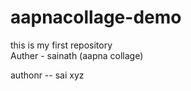 # aapnacollage-demo
this is my first repository
<br>
Auther - sainath (aapna collage)

authonr -- sai
xyz

